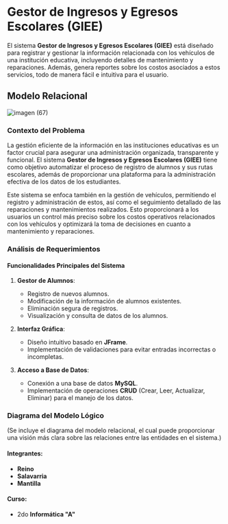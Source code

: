 # Gestor de Ingresos y Egresos Escolares (GIEE)

El sistema **Gestor de Ingresos y Egresos Escolares (GIEE)** está diseñado para registrar y gestionar la información relacionada con los vehículos de una institución educativa, incluyendo detalles de mantenimiento y reparaciones. Además, genera reportes sobre los costos asociados a estos servicios, todo de manera fácil e intuitiva para el usuario.

## Modelo Relacional
![imagen (67)](https://github.com/user-attachments/assets/f9f37a34-890a-4848-be7c-639c1dc48f77)

### Contexto del Problema

La gestión eficiente de la información en las instituciones educativas es un factor crucial para asegurar una administración organizada, transparente y funcional. El sistema **Gestor de Ingresos y Egresos Escolares (GIEE)** tiene como objetivo automatizar el proceso de registro de alumnos y sus rutas escolares, además de proporcionar una plataforma para la administración efectiva de los datos de los estudiantes. 

Este sistema se enfoca también en la gestión de vehículos, permitiendo el registro y administración de estos, así como el seguimiento detallado de las reparaciones y mantenimientos realizados. Esto proporcionará a los usuarios un control más preciso sobre los costos operativos relacionados con los vehículos y optimizará la toma de decisiones en cuanto a mantenimiento y reparaciones.

### Análisis de Requerimientos

#### Funcionalidades Principales del Sistema

1. **Gestor de Alumnos**:
   - Registro de nuevos alumnos.
   - Modificación de la información de alumnos existentes.
   - Eliminación segura de registros.
   - Visualización y consulta de datos de los alumnos.

2. **Interfaz Gráfica**:
   - Diseño intuitivo basado en **JFrame**.
   - Implementación de validaciones para evitar entradas incorrectas o incompletas.

3. **Acceso a Base de Datos**:
   - Conexión a una base de datos **MySQL**.
   - Implementación de operaciones **CRUD** (Crear, Leer, Actualizar, Eliminar) para el manejo de los datos.

### Diagrama del Modelo Lógico
(Se incluye el diagrama del modelo relacional, el cual puede proporcionar una visión más clara sobre las relaciones entre las entidades en el sistema.)

#### Integrantes:
- **Reino**
- **Salavarria**
- **Mantilla**

#### Curso:
- 2do **Informática "A"**
